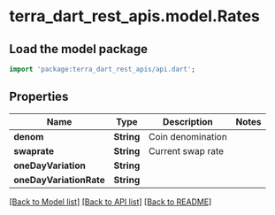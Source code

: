 # terra_dart_rest_apis.model.Rates

## Load the model package
```dart
import 'package:terra_dart_rest_apis/api.dart';
```

## Properties
Name | Type | Description | Notes
------------ | ------------- | ------------- | -------------
**denom** | **String** | Coin denomination | 
**swaprate** | **String** | Current swap rate | 
**oneDayVariation** | **String** |  | 
**oneDayVariationRate** | **String** |  | 

[[Back to Model list]](../README.md#documentation-for-models) [[Back to API list]](../README.md#documentation-for-api-endpoints) [[Back to README]](../README.md)


